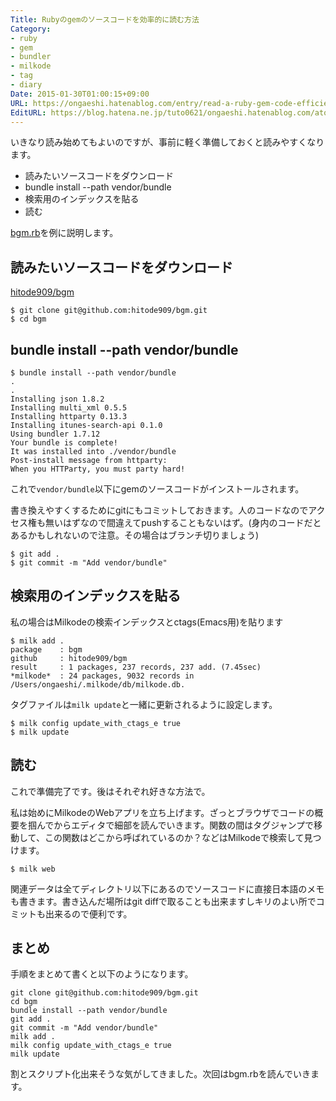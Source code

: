 ```yaml
---
Title: Rubyのgemのソースコードを効率的に読む方法
Category:
- ruby
- gem
- bundler
- milkode
- tag
- diary
Date: 2015-01-30T01:00:15+09:00
URL: https://ongaeshi.hatenablog.com/entry/read-a-ruby-gem-code-efficiently
EditURL: https://blog.hatena.ne.jp/tuto0621/ongaeshi.hatenablog.com/atom/entry/8454420450081795667
---
```


いきなり読み始めてもよいのですが、事前に軽く準備しておくと読みやすくなります。

- 読みたいソースコードをダウンロード
- bundle install --path vendor/bundle
- 検索用のインデックスを貼る
- 読む

[bgm.rb](http://hitode909.hatenablog.com/entry/2015/01/24/173901)を例に説明します。

## 読みたいソースコードをダウンロード
[hitode909/bgm](https://github.com/hitode909/bgm)

```
$ git clone git@github.com:hitode909/bgm.git
$ cd bgm
```

## bundle install --path vendor/bundle


```
$ bundle install --path vendor/bundle
.
.
Installing json 1.8.2
Installing multi_xml 0.5.5
Installing httparty 0.13.3
Installing itunes-search-api 0.1.0
Using bundler 1.7.12
Your bundle is complete!
It was installed into ./vendor/bundle
Post-install message from httparty:
When you HTTParty, you must party hard!
```

これで`vendor/bundle`以下にgemのソースコードがインストールされます。

書き換えやすくするためにgitにもコミットしておきます。人のコードなのでアクセス権も無いはずなので間違えてpushすることもないはず。(身内のコードだとあるかもしれないので注意。その場合はブランチ切りましょう)

```
$ git add .
$ git commit -m "Add vendor/bundle"
```

## 検索用のインデックスを貼る
私の場合はMilkodeの検索インデックスとctags(Emacs用)を貼ります

```
$ milk add .
package    : bgm
github     : hitode909/bgm
result     : 1 packages, 237 records, 237 add. (7.45sec)
*milkode*  : 24 packages, 9032 records in /Users/ongaeshi/.milkode/db/milkode.db.
```

タグファイルは`milk update`と一緒に更新されるように設定します。

```
$ milk config update_with_ctags_e true
$ milk update
```

## 読む
これで準備完了です。後はそれぞれ好きな方法で。

私は始めにMilkodeのWebアプリを立ち上げます。ざっとブラウザでコードの概要を掴んでからエディタで細部を読んでいきます。関数の間はタグジャンプで移動して、この関数はどこから呼ばれているのか？などはMilkodeで検索して見つけます。

```
$ milk web
```

関連データは全てディレクトリ以下にあるのでソースコードに直接日本語のメモも書きます。書き込んだ場所はgit diffで取ることも出来ますしキリのよい所でコミットも出来るので便利です。

## まとめ
手順をまとめて書くと以下のようになります。

```
git clone git@github.com:hitode909/bgm.git
cd bgm
bundle install --path vendor/bundle
git add .
git commit -m "Add vendor/bundle"
milk add .
milk config update_with_ctags_e true
milk update
```

割とスクリプト化出来そうな気がしてきました。次回はbgm.rbを読んでいきます。
